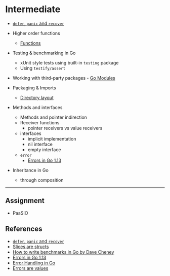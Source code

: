 # Intermediate

- [`defer`, `panic` and `recover`](https://blog.golang.org/defer-panic-and-recover)

- Higher order functions
  - [Functions](https://golang.org/doc/codewalk/functions/)

- Testing & benchmarking in Go
  - xUnit style tests using built-in `testing` package
  - Using `testify/assert`

- Working with third-party packages - [Go Modules](https://github.com/golang/go/wiki/Modules)

- Packaging & Imports
  - [Directory layout](https://github.com/golang-standards/project-layout)

- Methods and interfaces
  - Methods and pointer indirection
  - Receiver functions
    - pointer receivers vs value receivers
  - interfaces
    - implicit implementation
    - nil interface
    - empty interface
  - `error`
    - [Errors in Go 1.13](https://blog.golang.org/go1.13-errors)

- Inheritance in Go
  - through composition

---

## Assignment

- PaaSIO

## References

- [`defer`, `panic` and `recover`](https://blog.golang.org/defer-panic-and-recover)
- [Slices are structs](https://github.com/golang/go/blob/6ffca2260296d82f235d38367f0d0f008121521e/src/runtime/slice.go#L13)
- [How to write benchmarks in Go by Dave Cheney](https://dave.cheney.net/2013/06/30/how-to-write-benchmarks-in-go)
- [Errors in Go 1.13](https://blog.golang.org/go1.13-errors)
- [Error Handling in Go](https://dave.cheney.net/tag/error-handling)
- [Errors are values](https://blog.golang.org/errors-are-values)
